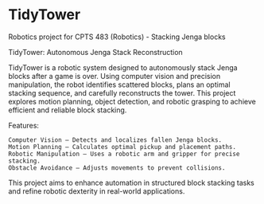 # TidyTower
Robotics project for CPTS 483 (Robotics) - Stacking Jenga blocks

TidyTower: Autonomous Jenga Stack Reconstruction

TidyTower is a robotic system designed to autonomously stack Jenga blocks after a game is over. Using computer vision and precision manipulation, the robot identifies scattered blocks, plans an optimal stacking sequence, and carefully reconstructs the tower. This project explores motion planning, object detection, and robotic grasping to achieve efficient and reliable block stacking.

Features:

    Computer Vision – Detects and localizes fallen Jenga blocks.
    Motion Planning – Calculates optimal pickup and placement paths.
    Robotic Manipulation – Uses a robotic arm and gripper for precise stacking.
    Obstacle Avoidance – Adjusts movements to prevent collisions.

This project aims to enhance automation in structured block stacking tasks and refine robotic dexterity in real-world applications.
